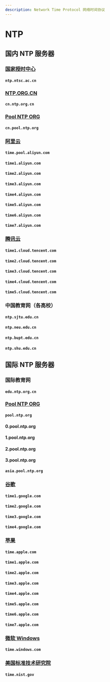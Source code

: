 ```yaml
---
description: Network Time Protocol 网络时间协议
---
```


# NTP

## 国内 NTP 服务器

### [国家授时中心](http://www.ntsc.cas.cn)

#### `ntp.ntsc.ac.cn`

### [**NTP.ORG.CN**](http://www.ntp.org.cn)

#### `cn.ntp.org.cn`

### [Pool NTP ORG](https://www.pool.ntp.org/zone/cn)

#### `cn.pool.ntp.org`

### [阿里云](https://help.aliyun.com/document\_detail/92704.html)

#### `time.pool.aliyun.com`

#### `time1.aliyun.com`

#### `time2.aliyun.com`

#### `time3.aliyun.com`

#### `time4.aliyun.com`

#### `time5.aliyun.com`

#### `time6.aliyun.com`

#### `time7.aliyun.com`

### [腾讯云](https://cloud.tencent.com/document/product/213/30392)

#### `time1.cloud.tencent.com`

#### `time2.cloud.tencent.com`

#### `time3.cloud.tencent.com`

#### `time4.cloud.tencent.com`

#### `time5.cloud.tencent.com`

### 中国教育网（各高校）

#### `ntp.sjtu.edu.cn`

#### `ntp.neu.edu.cn`

#### `ntp.bupt.edu.cn`

#### `ntp.shu.edu.cn`

## 国际 NTP 服务器

### 国际教育网

#### `edu.ntp.org.cn`

### [Pool NTP ORG](https://www.ntppool.org)

#### `pool.ntp.org`

#### 0.pool.ntp.org

#### 1.pool.ntp.org

#### 2.pool.ntp.org

#### 3.pool.ntp.org

#### `asia.pool.ntp.org`

### [谷歌](https://developers.google.com/time)

#### `time1.google.com`

#### `time2.google.com`

#### `time3.google.com`

#### `time4.google.com`

### [苹果](https://developer.apple.com/documentation/devicemanagement/timeserver)

#### `time.apple.com`

#### `time1.apple.com`

#### `time2.apple.com`

#### `time3.apple.com`

#### `time4.apple.com`

#### `time5.apple.com`

#### `time6.apple.com`

#### `time7.apple.com`

### [微软 Windows](https://docs.microsoft.com/zh-cn/windows-server/networking/windows-time-service/how-the-windows-time-service-works#windows-time-service-time-protocols)

#### `time.windows.com`

### [美国标准技术研究院](https://tf.nist.gov/tf-cgi/servers.cgi)

#### `time.nist.gov`
